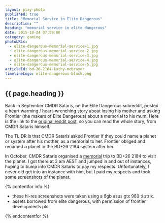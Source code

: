 ```yaml
---
layout: play-photo
published: true
title: "Memorial Service in Elite Dangerous"
description: ""
heading: "memorial service in elite dangerous"
date: 2015-10-24 07:59:00
category: gaming
photoURLs: 
  - elite-dangerous-memorial-service-1.jpg
  - elite-dangerous-memorial-service-2.jpg
  - elite-dangerous-memorial-service-3.jpg
  - elite-dangerous-memorial-service-4.jpg
  - elite-dangerous-memorial-service-5.jpg
articleId: bd-26-2184-kathy-mcbrayer
timelineLogo: elite-dangerous-black.png
---
```


## {{ page.heading }}

<p>Back in September CMDR Sataris, on the Elite Dangerous subreddit, posted a heart warming / heart-wrenching story about losing his mother and asking Frontier (the makers of Elite Dangerous) about a memorial to his mum. Here is the link to the <a href="https://www.reddit.com/r/EliteDangerous/comments/3jdc2t/frontier_helped_me_out_after_mother_passed_away/" target="_blank">original reddit post</a>, so you can read the whole story, from CMDR Sataris himself.</p>
<p>The TL,DR is that CMDR Sataris asked Frontier if they could name a planet or system after his mother, as a memorial to her. Frontier obliged and renamed a planet in the BD+26 2184 system after her.</p>
<p>In October, CMDR Sataris organised a <a href="https://www.reddit.com/r/EliteDangerous/comments/3o1tph/memorial_service_at_bd26_2184_on_saturday_10102015/" target="_blank">memorial</a> trip to BD+26 2184 to visit the planet. I got there at 3 am AEST and jumped in and out of instances, hoping to bump into CMDR Sataris to pay my respects. Unfortunately, I never did get into an instance with him, but I paid my respects and took some screenshots of the planet.</p>


{% contentfor info %}

* these hi-res screenshots were taken using a 6gb asus gtx 980 ti strix.
* assets borrowed from elite dangerous, with permission of frontier developments plc

{% endcontentfor %}